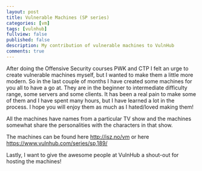 ```yaml
---
layout: post
title: Vulnerable Machines (SP series)
categories: [vm]
tags: [vulnhub]
fullview: false
published: false
description: My contribution of vulnerable machines to VulnHub
comments: true
---
```


After doing the Offensive Security courses PWK and CTP I felt an urge to create vulnerable machines myself, but I wanted to make them a little more modern. So in the last couple of months I have created some machines for you all to have a go at. They are in the beginner to intermediate difficulty range, some servers and some clients. It has been a real pain to make some of them and I have spent many hours, but I have learned a lot in the process. I hope you will enjoy them as much as I hated/loved making them!
  
All the machines have names from a particular TV show and the machines somewhat share the personalities with the characters in that show. 
  
The machines can be found here <a href="http://isz.no/vm">http://isz.no/vm</a> or here <a href="https://www.vulnhub.com/series/sp,189/">https://www.vulnhub.com/series/sp,189/</a>
  
Lastly, I want to give the awesome people at VulnHub a shout-out for hosting the machines!
